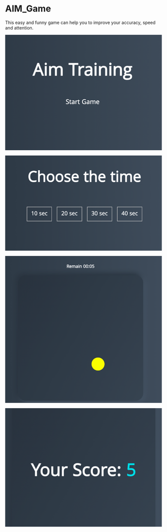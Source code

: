 # AIM_Game
This easy and funny game can help you to improve your accuracy, speed and attention.

![](aim%20main%20menu.png)

![](aim%20choose%20time.png)

![](aim%20play%20menu.png)

![](aim%20score%20points.png)

